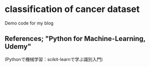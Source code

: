 # classification of cancer dataset
Demo code for my blog

References;
"Python for Machine-Learning, Udemy" 
--------------------------------------------------------


(Pythonで機械学習：scikit-learnで学ぶ識別入門)


